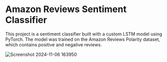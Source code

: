 # Amazon Reviews Sentiment Classifier

This project is a sentiment classifier built with a custom LSTM model using PyTorch. The model was trained on the Amazon Reviews Polarity dataset, which contains positive and negative reviews.

![Screenshot 2024-11-06 163950](https://github.com/user-attachments/assets/643b65da-a176-48d6-a71b-5f06615068e1)
